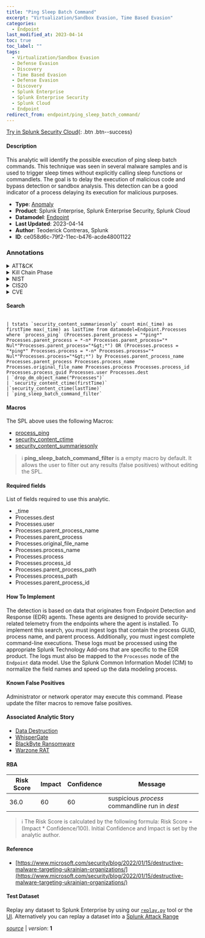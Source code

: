 ```yaml
---
title: "Ping Sleep Batch Command"
excerpt: "Virtualization/Sandbox Evasion, Time Based Evasion"
categories:
  - Endpoint
last_modified_at: 2023-04-14
toc: true
toc_label: ""
tags:
  - Virtualization/Sandbox Evasion
  - Defense Evasion
  - Discovery
  - Time Based Evasion
  - Defense Evasion
  - Discovery
  - Splunk Enterprise
  - Splunk Enterprise Security
  - Splunk Cloud
  - Endpoint
redirect_from: endpoint/ping_sleep_batch_command/
---
```




[Try in Splunk Security Cloud](https://www.splunk.com/en_us/cyber-security.html){: .btn .btn--success}

#### Description

This analytic will identify the possible execution of ping sleep batch commands. This technique was seen in several malware samples and is used to trigger sleep times without explicitly calling sleep functions or commandlets. The goal is to delay the execution of malicious code and bypass detection or sandbox analysis. This  detection can be a good indicator of a process delaying its execution for malicious purposes.

- **Type**: [Anomaly](https://github.com/splunk/security_content/wiki/Detection-Analytic-Types)
- **Product**: Splunk Enterprise, Splunk Enterprise Security, Splunk Cloud
- **Datamodel**: [Endpoint](https://docs.splunk.com/Documentation/CIM/latest/User/Endpoint)
- **Last Updated**: 2023-04-14
- **Author**: Teoderick Contreras, Splunk
- **ID**: ce058d6c-79f2-11ec-b476-acde48001122

### Annotations
<details>
  <summary>ATT&CK</summary>

<div markdown="1">

#### [ATT&CK](https://attack.mitre.org/)

| ID          | Technique   | Tactic         |
| ----------- | ----------- |--------------- |
| [T1497](https://attack.mitre.org/techniques/T1497/) | Virtualization/Sandbox Evasion | Defense Evasion, Discovery |

| [T1497.003](https://attack.mitre.org/techniques/T1497/003/) | Time Based Evasion | Defense Evasion, Discovery |

</div>
</details>


<details>
  <summary>Kill Chain Phase</summary>

<div markdown="1">

* Exploitation


</div>
</details>


<details>
  <summary>NIST</summary>

<div markdown="1">

* DE.AE



</div>
</details>

<details>
  <summary>CIS20</summary>

<div markdown="1">

* CIS 10



</div>
</details>

<details>
  <summary>CVE</summary>

<div markdown="1">


</div>
</details>


#### Search

```

| tstats `security_content_summariesonly` count min(_time) as firstTime max(_time) as lastTime from datamodel=Endpoint.Processes where `process_ping` (Processes.parent_process = "*ping*" Processes.parent_process = *-n* Processes.parent_process="* Nul*"Processes.parent_process="*&gt;*") OR (Processes.process = "*ping*" Processes.process = *-n* Processes.process="* Nul*"Processes.process="*&gt;*") by Processes.parent_process_name Processes.parent_process Processes.process_name Processes.original_file_name Processes.process Processes.process_id Processes.process_guid Processes.user Processes.dest 
| `drop_dm_object_name("Processes")` 
| `security_content_ctime(firstTime)` 
|`security_content_ctime(lastTime)` 
| `ping_sleep_batch_command_filter`
```

#### Macros
The SPL above uses the following Macros:
* [process_ping](https://github.com/splunk/security_content/blob/develop/macros/process_ping.yml)
* [security_content_ctime](https://github.com/splunk/security_content/blob/develop/macros/security_content_ctime.yml)
* [security_content_summariesonly](https://github.com/splunk/security_content/blob/develop/macros/security_content_summariesonly.yml)

> :information_source:
> **ping_sleep_batch_command_filter** is a empty macro by default. It allows the user to filter out any results (false positives) without editing the SPL.



#### Required fields
List of fields required to use this analytic.
* _time
* Processes.dest
* Processes.user
* Processes.parent_process_name
* Processes.parent_process
* Processes.original_file_name
* Processes.process_name
* Processes.process
* Processes.process_id
* Processes.parent_process_path
* Processes.process_path
* Processes.parent_process_id



#### How To Implement
The detection is based on data that originates from Endpoint Detection and Response (EDR) agents. These agents are designed to provide security-related telemetry from the endpoints where the agent is installed. To implement this search, you must ingest logs that contain the process GUID, process name, and parent process. Additionally, you must ingest complete command-line executions. These logs must be processed using the appropriate Splunk Technology Add-ons that are specific to the EDR product. The logs must also be mapped to the `Processes` node of the `Endpoint` data model. Use the Splunk Common Information Model (CIM) to normalize the field names and speed up the data modeling process.
#### Known False Positives
Administrator or network operator may execute this command. Please update the filter macros to remove false positives.

#### Associated Analytic Story
* [Data Destruction](/stories/data_destruction)
* [WhisperGate](/stories/whispergate)
* [BlackByte Ransomware](/stories/blackbyte_ransomware)
* [Warzone RAT](/stories/warzone_rat)




#### RBA

| Risk Score  | Impact      | Confidence   | Message      |
| ----------- | ----------- |--------------|--------------|
| 36.0 | 60 | 60 | suspicious $process$ commandline run in $dest$ |


> :information_source:
> The Risk Score is calculated by the following formula: Risk Score = (Impact * Confidence/100). Initial Confidence and Impact is set by the analytic author.


#### Reference

* [https://www.microsoft.com/security/blog/2022/01/15/destructive-malware-targeting-ukrainian-organizations/](https://www.microsoft.com/security/blog/2022/01/15/destructive-malware-targeting-ukrainian-organizations/)



#### Test Dataset
Replay any dataset to Splunk Enterprise by using our [`replay.py`](https://github.com/splunk/attack_data#using-replaypy) tool or the [UI](https://github.com/splunk/attack_data#using-ui).
Alternatively you can replay a dataset into a [Splunk Attack Range](https://github.com/splunk/attack_range#replay-dumps-into-attack-range-splunk-server)




[*source*](https://github.com/splunk/security_content/tree/develop/detections/endpoint/ping_sleep_batch_command.yml) \| *version*: **1**